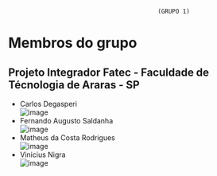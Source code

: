                                               (GRUPO 1)

<h1>Membros do grupo </h1>

<h2>Projeto Integrador Fatec - Faculdade de Técnologia de Araras - SP</h2>


- Carlos Degasperi <BR>
![image](https://user-images.githubusercontent.com/45121771/205767040-bc4ea54a-1d07-4928-bf71-11b1d96766b3.png)<br>
- Fernando Augusto Saldanha <br>
![image](https://user-images.githubusercontent.com/45121771/205764070-195c10f4-3c1a-46bc-aeb7-1ccb2124d297.png) <br>
- Matheus da Costa Rodrigues <br>
![image](https://user-images.githubusercontent.com/45121771/205764135-b1e655f6-12ae-493f-8d41-d6dac8d9f819.png) <br>
- Vinicius Nigra <br>
![image](https://user-images.githubusercontent.com/45121771/205764844-172cb6ac-565b-421f-9928-c4e975a07caf.png) <br>

